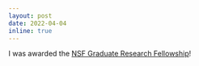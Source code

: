 ```yaml
---
layout: post
date: 2022-04-04
inline: true
---
```


I was awarded the [NSF Graduate Research Fellowship](https://www.research.gov/grfp/AwardeeList.do?method=loadAwardeeList)!
